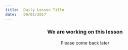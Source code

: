 ```yaml
---
title:  Daily Lesson Title
date:   09/01/2017
---
```


### <center>We are working on this lesson</center>
<center>Please come back later</center>